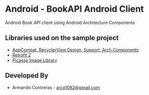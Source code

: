 # Android - BookAPI Android Client
Android Book API client using Android Architecture Components

Libraries used on the sample project
------------------------------------
* [AppCompat, RecyclerView,Design, Support, Arch Components][3]
* [Retrofit 2][2]
* [Picasso Image Library][1]

[1]: http://square.github.io/picasso/
[2]: http://square.github.io/retrofit/
[3]: http://developer.android.com/intl/es/tools/support-library/index.html


Developed By
------------

* Armando Contreras  - <arco1082@gmail.com>
